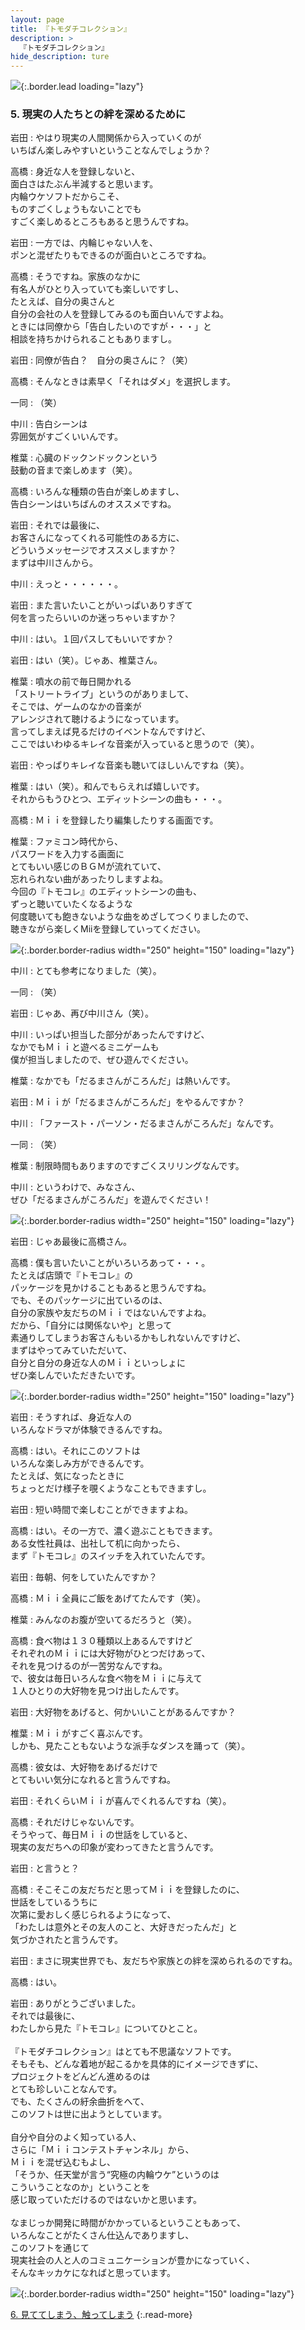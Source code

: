 ```yaml
---
layout: page
title: 『トモダチコレクション』
description: >
  『トモダチコレクション』
hide_description: ture
---
```


![](/interviews/jp/nds/ccuj/vol1/img/mainvisual5.jpg){:.border.lead loading="lazy"}

### 5. 現実の人たちとの絆を深めるために

岩田
: やはり現実の人間関係から入っていくのが<br>いちばん楽しみやすいということなんでしょうか？

高橋
: 身近な人を登録しないと、<br>面白さはたぶん半減すると思います。<br>内輪ウケソフトだからこそ、<br>ものすごくしょうもないことでも<br>すごく楽しめるところもあると思うんですね。

岩田
: 一方では、内輪じゃない人を、<br>ポンと混ぜたりもできるのが面白いところですね。

高橋
: そうですね。家族のなかに<br>有名人がひとり入っていても楽しいですし、<br>たとえば、自分の奥さんと<br>自分の会社の人を登録してみるのも面白いんですよね。<br>ときには同僚から「告白したいのですが・・・」と<br>相談を持ちかけられることもありますし。

岩田
: 同僚が告白？　自分の奥さんに？（笑）

高橋
: そんなときは素早く「それはダメ」を選択します。

一同
: （笑）

中川
: 告白シーンは<br>雰囲気がすごくいいんです。

椎葉
: 心臓のドックンドックンという<br>鼓動の音まで楽しめます（笑）。

高橋
: いろんな種類の告白が楽しめますし、<br>告白シーンはいちばんのオススメですね。

岩田
: それでは最後に、<br>お客さんになってくれる可能性のある方に、<br>どういうメッセージでオススメしますか？<br>まずは中川さんから。

中川
: えっと・・・・・・。

岩田
: また言いたいことがいっぱいありすぎて<br>何を言ったらいいのか迷っちゃいますか？

中川
: はい。１回パスしてもいいですか？

岩田
: はい（笑）。じゃあ、椎葉さん。

椎葉
: 噴水の前で毎日開かれる<br>「ストリートライブ」というのがありまして、<br>そこでは、ゲームのなかの音楽が<br>アレンジされて聴けるようになっています。<br>言ってしまえば見るだけのイベントなんですけど、<br>ここではいわゆるキレイな音楽が入っていると思うので（笑）。

岩田
: やっぱりキレイな音楽も聴いてほしいんですね（笑）。

椎葉
: はい（笑）。和んでもらえれば嬉しいです。<br>それからもうひとつ、エディットシーンの曲も・・・。

高橋
: Ｍｉｉを登録したり編集したりする画面です。

椎葉
: ファミコン時代から、<br>パスワードを入力する画面に<br>とてもいい感じのＢＧＭが流れていて、<br>忘れられない曲があったりしますよね。<br>今回の『トモコレ』のエディットシーンの曲も、<br>ずっと聴いていたくなるような<br>何度聴いても飽きないような曲をめざしてつくりましたので、<br>聴きながら楽しくMiiを登録していってください。

![](/interviews/jp/nds/ccuj/vol1/img/photo15.jpg){:.border.border-radius width="250" height="150" loading="lazy"}

中川
: とても参考になりました（笑）。

一同
: （笑）

岩田
: じゃあ、再び中川さん（笑）。

中川
: いっぱい担当した部分があったんですけど、<br>なかでもＭｉｉと遊べるミニゲームも<br>僕が担当しましたので、ぜひ遊んでください。

椎葉
: なかでも「だるまさんがころんだ」は熱いんです。

岩田
: Ｍｉｉが「だるまさんがころんだ」をやるんですか？

中川
: 「ファースト・パーソン・だるまさんがころんだ」なんです。

一同
: （笑）

椎葉
: 制限時間もありますのですごくスリリングなんです。

中川
: というわけで、みなさん、<br>ぜひ「だるまさんがころんだ」を遊んでください！

![](/interviews/jp/nds/ccuj/vol1/img/photo16.jpg){:.border.border-radius width="250" height="150" loading="lazy"}

岩田
: じゃあ最後に高橋さん。

高橋
: 僕も言いたいことがいろいろあって・・・。<br>たとえば店頭で『トモコレ』の<br>パッケージを見かけることもあると思うんですね。<br>でも、そのパッケージに出ているのは、<br>自分の家族や友だちのＭｉｉではないんですよね。<br>だから、「自分には関係ないや」と思って<br>素通りしてしまうお客さんもいるかもしれないんですけど、<br>まずはやってみていただいて、<br>自分と自分の身近な人のＭｉｉといっしょに<br>ぜひ楽しんでいただきたいです。

![](/interviews/jp/nds/ccuj/vol1/img/photo17.jpg){:.border.border-radius width="250" height="150" loading="lazy"}

岩田
: そうすれば、身近な人の<br>いろんなドラマが体験できるんですね。

高橋
: はい。それにこのソフトは<br>いろんな楽しみ方ができるんです。<br>たとえば、気になったときに<br>ちょっとだけ様子を覗くようなこともできますし。

岩田
: 短い時間で楽しむことができますよね。

高橋
: はい。その一方で、濃く遊ぶこともできます。<br>ある女性社員は、出社して机に向かったら、<br>まず『トモコレ』のスイッチを入れていたんです。

岩田
: 毎朝、何をしていたんですか？

高橋
: Ｍｉｉ全員にご飯をあげてたんです（笑）。

椎葉
: みんなのお腹が空いてるだろうと（笑）。

高橋
: 食べ物は１３０種類以上あるんですけど<br>それぞれのＭｉｉには大好物がひとつだけあって、<br>それを見つけるのが一苦労なんですね。<br>で、彼女は毎日いろんな食べ物をＭｉｉに与えて<br>１人ひとりの大好物を見つけ出したんです。

岩田
: 大好物をあげると、何かいいことがあるんですか？

椎葉
: Ｍｉｉがすごく喜ぶんです。<br>しかも、見たこともないような派手なダンスを踊って（笑）。

高橋
: 彼女は、大好物をあげるだけで<br>とてもいい気分になれると言うんですね。

岩田
: それくらいＭｉｉが喜んでくれるんですね（笑）。

高橋
: それだけじゃないんです。<br>そうやって、毎日Ｍｉｉの世話をしていると、<br>現実の友だちへの印象が変わってきたと言うんです。

岩田
: と言うと？

高橋
: そこそこの友だちだと思ってＭｉｉを登録したのに、<br>世話をしているうちに<br>次第に愛おしく感じられるようになって、<br>「わたしは意外とその友人のこと、大好きだったんだ」と<br>気づかされたと言うんです。

岩田
: まさに現実世界でも、友だちや家族との絆を深められるのですね。

高橋
: はい。

岩田
: ありがとうございました。<br>それでは最後に、<br>わたしから見た『トモコレ』についてひとこと。<br><br>『トモダチコレクション』はとても不思議なソフトです。<br>そもそも、どんな着地が起こるかを具体的にイメージできずに、<br>プロジェクトをどんどん進めるのは<br>とても珍しいことなんです。<br>でも、たくさんの紆余曲折をへて、<br>このソフトは世に出ようとしています。<br><br>自分や自分のよく知っている人、<br>さらに「Ｍｉｉコンテストチャンネル」から、<br>Ｍｉｉを混ぜ込むもよし、<br>「そうか、任天堂が言う“究極の内輪ウケ”というのは<br>こういうことなのか」ということを<br>感じ取っていただけるのではないかと思います。<br><br>なまじっか開発に時間がかかっているということもあって、<br>いろんなことがたくさん仕込んでありますし、<br>このソフトを通じて<br>現実社会の人と人のコミュニケーションが豊かになっていく、<br>そんなキッカケになればと思っています。

![](/interviews/jp/nds/ccuj/vol1/img/photo18.jpg){:.border.border-radius width="250" height="150" loading="lazy"}

[6. 見ててしまう、触ってしまう](6.md)
{:.read-more}

